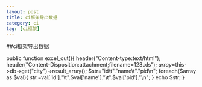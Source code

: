 ```yaml
---
layout: post
title: ci框架导出数据
category: ci
tag: [ci框架]
---
```


##ci框架导出数据

public function excel_out(){
    header("Content-type:text/html");
    header("Content-Disposition:attachment;filename=123.xls");
    $array=$this->db->get("city")->result_array();
    $str="id\t"."name\t"."pid\n";
    foreach($array as $val){
        $str.=$val['id']."\t".$val['name']."\t".$val['pid']."\n";
    }
    echo $str;
}


